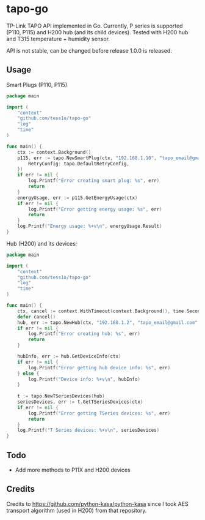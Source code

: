 # tapo-go

TP-Link TAPO API implemented in Go. Currently, P series is supported (P110, P115) and H200 hub (and its child devices).
Tested with H200 hub and T315 temperature + humidity sensor.

API is not stable, can be changed before release 1.0.0 is released.

## Usage

Smart Plugs (P110, P115)

```go
package main

import (
	"context"
	"github.com/tess1o/tapo-go"
	"log"
	"time"
)

func main() {
	ctx := context.Background()
	p115, err := tapo.NewSmartPlug(ctx, "192.168.1.10", "tapo_email@gmail.com", "my_tapo_password", tapo.Options{
		RetryConfig: tapo.DefaultRetryConfig,
	})
	if err != nil {
		log.Printf("Error creating smart plug: %s", err)
		return
	}
	energyUsage, err := p115.GetEnergyUsage(ctx)
	if err != nil {
		log.Printf("Error getting energy usage: %s", err)
		return
	}
	log.Printf("Energy usage: %+v\n", energyUsage.Result)
}

```

Hub (H200) and its devices:

```go
package main

import (
	"context"
	"github.com/tess1o/tapo-go"
	"log"
	"time"
)

func main() {
	ctx, cancel := context.WithTimeout(context.Background(), time.Second*5)
	defer cancel()
	hub, err := tapo.NewHub(ctx, "192.168.1.2", "tapo_email@gmail.com", "my_tapo_password", tapo.Options{})
	if err != nil {
		log.Printf("Error creating hub: %s", err)
		return
	}

	hubInfo, err := hub.GetDeviceInfo(ctx)
	if err != nil {
		log.Printf("Error getting hub device info: %s", err)
	} else {
		log.Printf("Device info: %+v\n", hubInfo)
	}
	
	t := tapo.NewTSeriesDevices(hub)
	seriesDevices, err := t.GetTSeriesDevices(ctx)
	if err != nil {
		log.Printf("Error getting TSeries devices: %s", err)
		return
	}
	log.Printf("T Series devices: %+v\n", seriesDevices)
}

```

## Todo

- Add more methods to P11X and H200 devices

## Credits

Credits to https://github.com/python-kasa/python-kasa since I took AES transport algorithm (used in H200) from that
repository.